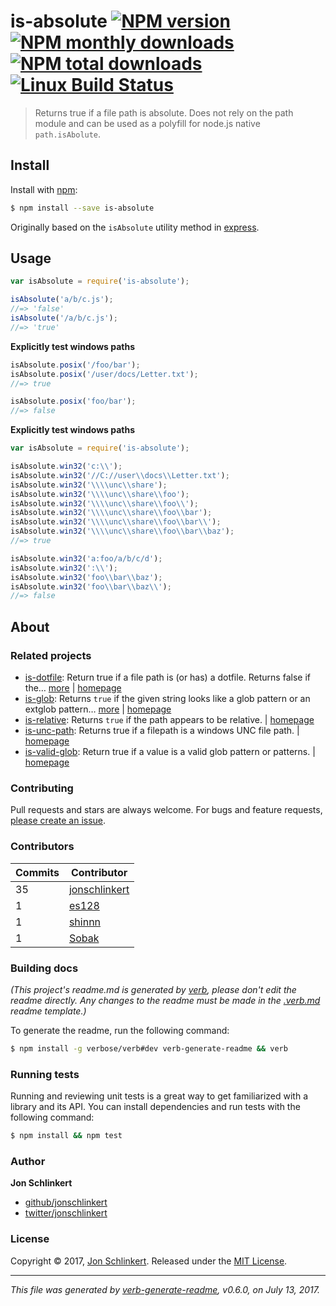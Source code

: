 # is-absolute [![NPM version](https://img.shields.io/npm/v/is-absolute.svg?style=flat)](https://www.npmjs.com/package/is-absolute) [![NPM monthly downloads](https://img.shields.io/npm/dm/is-absolute.svg?style=flat)](https://npmjs.org/package/is-absolute) [![NPM total downloads](https://img.shields.io/npm/dt/is-absolute.svg?style=flat)](https://npmjs.org/package/is-absolute) [![Linux Build Status](https://img.shields.io/travis/jonschlinkert/is-absolute.svg?style=flat&label=Travis)](https://travis-ci.org/jonschlinkert/is-absolute)

> Returns true if a file path is absolute. Does not rely on the path module and can be used as a polyfill for node.js native `path.isAbolute`.

## Install

Install with [npm](https://www.npmjs.com/):

```sh
$ npm install --save is-absolute
```

Originally based on the `isAbsolute` utility method in [express](https://github.com/visionmedia/express).

## Usage

```js
var isAbsolute = require('is-absolute');

isAbsolute('a/b/c.js');
//=> 'false'
isAbsolute('/a/b/c.js');
//=> 'true'
```

**Explicitly test windows paths**

```js
isAbsolute.posix('/foo/bar');
isAbsolute.posix('/user/docs/Letter.txt');
//=> true

isAbsolute.posix('foo/bar');
//=> false
```

**Explicitly test windows paths**

```js
var isAbsolute = require('is-absolute');

isAbsolute.win32('c:\\');
isAbsolute.win32('//C://user\\docs\\Letter.txt');
isAbsolute.win32('\\\\unc\\share');
isAbsolute.win32('\\\\unc\\share\\foo');
isAbsolute.win32('\\\\unc\\share\\foo\\');
isAbsolute.win32('\\\\unc\\share\\foo\\bar');
isAbsolute.win32('\\\\unc\\share\\foo\\bar\\');
isAbsolute.win32('\\\\unc\\share\\foo\\bar\\baz');
//=> true

isAbsolute.win32('a:foo/a/b/c/d');
isAbsolute.win32(':\\');
isAbsolute.win32('foo\\bar\\baz');
isAbsolute.win32('foo\\bar\\baz\\');
//=> false
```

## About

### Related projects

* [is-dotfile](https://www.npmjs.com/package/is-dotfile): Return true if a file path is (or has) a dotfile. Returns false if the… [more](https://github.com/jonschlinkert/is-dotfile) | [homepage](https://github.com/jonschlinkert/is-dotfile "Return true if a file path is (or has) a dotfile. Returns false if the path is a dot directory.")
* [is-glob](https://www.npmjs.com/package/is-glob): Returns `true` if the given string looks like a glob pattern or an extglob pattern… [more](https://github.com/jonschlinkert/is-glob) | [homepage](https://github.com/jonschlinkert/is-glob "Returns `true` if the given string looks like a glob pattern or an extglob pattern. This makes it easy to create code that only uses external modules like node-glob when necessary, resulting in much faster code execution and initialization time, and a bet")
* [is-relative](https://www.npmjs.com/package/is-relative): Returns `true` if the path appears to be relative. | [homepage](https://github.com/jonschlinkert/is-relative "Returns `true` if the path appears to be relative.")
* [is-unc-path](https://www.npmjs.com/package/is-unc-path): Returns true if a filepath is a windows UNC file path. | [homepage](https://github.com/jonschlinkert/is-unc-path "Returns true if a filepath is a windows UNC file path.")
* [is-valid-glob](https://www.npmjs.com/package/is-valid-glob): Return true if a value is a valid glob pattern or patterns. | [homepage](https://github.com/jonschlinkert/is-valid-glob "Return true if a value is a valid glob pattern or patterns.")

### Contributing

Pull requests and stars are always welcome. For bugs and feature requests, [please create an issue](../../issues/new).

### Contributors

| **Commits** | **Contributor** |
| --- | --- |
| 35 | [jonschlinkert](https://github.com/jonschlinkert) |
| 1 | [es128](https://github.com/es128) |
| 1 | [shinnn](https://github.com/shinnn) |
| 1 | [Sobak](https://github.com/Sobak) |

### Building docs

_(This project's readme.md is generated by [verb](https://github.com/verbose/verb-generate-readme), please don't edit the readme directly. Any changes to the readme must be made in the [.verb.md](.verb.md) readme template.)_

To generate the readme, run the following command:

```sh
$ npm install -g verbose/verb#dev verb-generate-readme && verb
```

### Running tests

Running and reviewing unit tests is a great way to get familiarized with a library and its API. You can install dependencies and run tests with the following command:

```sh
$ npm install && npm test
```

### Author

**Jon Schlinkert**

* [github/jonschlinkert](https://github.com/jonschlinkert)
* [twitter/jonschlinkert](https://twitter.com/jonschlinkert)

### License

Copyright © 2017, [Jon Schlinkert](https://github.com/jonschlinkert).
Released under the [MIT License](LICENSE).

***

_This file was generated by [verb-generate-readme](https://github.com/verbose/verb-generate-readme), v0.6.0, on July 13, 2017._